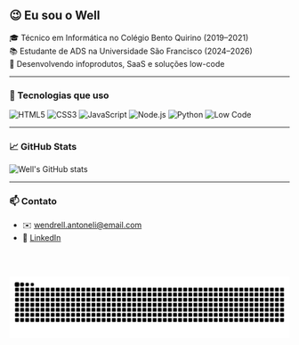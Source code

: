 ## 😉 Eu sou o Well

🎓 Técnico em Informática no Colégio Bento Quirino (2019–2021)<br>
📚 Estudante de ADS na Universidade São Francisco (2024–2026)<br>
🚀 Desenvolvendo infoprodutos, SaaS e soluções low-code

---

### 🧰 Tecnologias que uso

![HTML5](https://img.shields.io/badge/HTML5-E34F26?style=flat&logo=html5&logoColor=white)
![CSS3](https://img.shields.io/badge/CSS3-1572B6?style=flat&logo=css3&logoColor=white)
![JavaScript](https://img.shields.io/badge/JavaScript-F7DF1E?style=flat&logo=javascript&logoColor=black)
![Node.js](https://img.shields.io/badge/Node.js-339933?style=flat&logo=nodedotjs&logoColor=white)
![Python](https://img.shields.io/badge/Python-3776AB?style=flat&logo=python&logoColor=white)
![Low Code](https://img.shields.io/badge/Low--Code-blueviolet?style=flat)

---

### 📈 GitHub Stats

![Well's GitHub stats](https://github-readme-stats.vercel.app/api?username=euw3ll&show_icons=true&theme=radical)

---

### 📫 Contato

- ✉️ wendrell.antoneli@email.com  
- 🔗 [LinkedIn](https://www.linkedin.com/in/wendrell-antoneli-27592a2b2)  

<br><br>

<img src="https://raw.githubusercontent.com/euw3ll/euw3ll/output/snake.svg" alt="Snake animation" />
